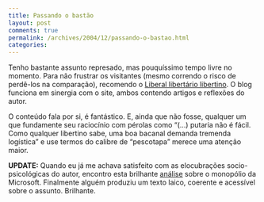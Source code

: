 ```yaml
---
title: Passando o bastão
layout: post
comments: true
permalink: /archives/2004/12/passando-o-bastao.html
categories:
---
```

Tenho bastante assunto represado, mas pouquíssimo tempo livre no momento. Para não frustrar os visitantes (mesmo correndo o risco de perdê-los na comparação), recomendo o <a href="http://liberallibertariolibertino.blogspot.com/" >Liberal libertário libertino</a>. O blog funciona em sinergia com o site, ambos contendo artigos e reflexões do autor.

O conteúdo fala por si, é fantástico. E, ainda que não fosse, qualquer um que fundamente seu raciocínio com pérolas como &#8220;(&#8230;) putaria não é fácil. Como qualquer libertino sabe, uma boa bacanal demanda tremenda logística&#8221; e use termos do calibre de &#8220;pescotapa&#8221; merece uma atenção maior.

**UPDATE:** Quando eu já me achava satisfeito com as elocubrações socio-psicológicas do autor, encontro esta brilhante <a href="http://www.sobresites.com/alexandrecruzalmeida/artigos/monopolio.htm" >análise</a> sobre o monopólio da Microsoft. Finalmente alguém produziu um texto laico, coerente e acessível sobre o assunto. Brilhante.